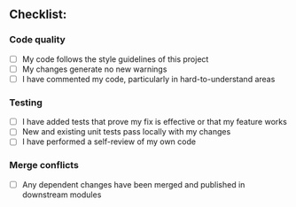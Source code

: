 ## Checklist:
### Code quality
- [ ] My code follows the style guidelines of this project
- [ ] My changes generate no new warnings
- [ ] I have commented my code, particularly in hard-to-understand areas
### Testing
- [ ] I have added tests that prove my fix is effective or that my feature works
- [ ] New and existing unit tests pass locally with my changes
- [ ] I have performed a self-review of my own code
### Merge conflicts
- [ ] Any dependent changes have been merged and published in downstream modules

